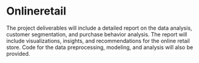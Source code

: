 # Onlineretail
The project deliverables will include a detailed report on the data analysis, customer segmentation, and purchase behavior analysis. The report will include visualizations, insights, and recommendations for the online retail store. Code for the data preprocessing, modeling, and analysis will also be provided.
